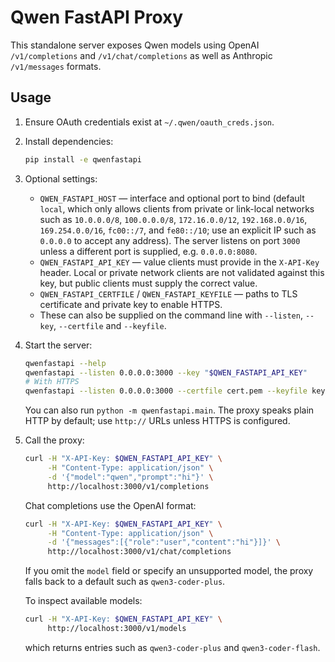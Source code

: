 # Qwen FastAPI Proxy

This standalone server exposes Qwen models using OpenAI `/v1/completions` and `/v1/chat/completions` as well as Anthropic `/v1/messages` formats.

## Usage

1. Ensure OAuth credentials exist at `~/.qwen/oauth_creds.json`.
2. Install dependencies:
    ```bash
    pip install -e qwenfastapi
    ```
3. Optional settings:
   - `QWEN_FASTAPI_HOST` — interface and optional port to bind (default `local`, which only allows clients from private or link-local networks such as `10.0.0.0/8`, `100.0.0.0/8`, `172.16.0.0/12`, `192.168.0.0/16`, `169.254.0.0/16`, `fc00::/7`, and `fe80::/10`; use an explicit IP such as `0.0.0.0` to accept any address). The server listens on port `3000` unless a different port is supplied, e.g. `0.0.0.0:8080`.
   - `QWEN_FASTAPI_API_KEY` — value clients must provide in the `X-API-Key` header. Local or private network clients are not validated against this key, but public clients must supply the correct value.
   - `QWEN_FASTAPI_CERTFILE` / `QWEN_FASTAPI_KEYFILE` — paths to TLS certificate and private key to enable HTTPS.
   - These can also be supplied on the command line with `--listen`, `--key`, `--certfile` and `--keyfile`.
4. Start the server:
    ```bash
    qwenfastapi --help
    qwenfastapi --listen 0.0.0.0:3000 --key "$QWEN_FASTAPI_API_KEY"
    # With HTTPS
    qwenfastapi --listen 0.0.0.0:3000 --certfile cert.pem --keyfile key.pem
    ```
    You can also run `python -m qwenfastapi.main`.
   The proxy speaks plain HTTP by default; use `http://` URLs unless HTTPS is configured.
5. Call the proxy:
    ```bash
    curl -H "X-API-Key: $QWEN_FASTAPI_API_KEY" \
         -H "Content-Type: application/json" \
         -d '{"model":"qwen","prompt":"hi"}' \
         http://localhost:3000/v1/completions
    ```

    Chat completions use the OpenAI format:

    ```bash
    curl -H "X-API-Key: $QWEN_FASTAPI_API_KEY" \
         -H "Content-Type: application/json" \
         -d '{"messages":[{"role":"user","content":"hi"}]}' \
         http://localhost:3000/v1/chat/completions
    ```

    If you omit the `model` field or specify an unsupported model, the proxy falls back to a default such as `qwen3-coder-plus`.

    To inspect available models:

    ```bash
    curl -H "X-API-Key: $QWEN_FASTAPI_API_KEY" \
         http://localhost:3000/v1/models
    ```
    which returns entries such as `qwen3-coder-plus` and `qwen3-coder-flash`.
